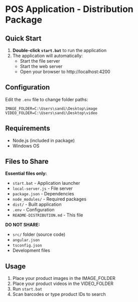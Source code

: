 # POS Application - Distribution Package

## Quick Start

1. **Double-click `start.bat`** to run the application
2. The application will automatically:
   - Start the file server
   - Start the web server
   - Open your browser to http://localhost:4200

## Configuration

Edit the `.env` file to change folder paths:
```
IMAGE_FOLDER=C:\Users\sandi\Desktop\image
VIDEO_FOLDER=C:\Users\sandi\Desktop\video
```

## Requirements

- Node.js (included in package)
- Windows OS

## Files to Share

**Essential files only:**
- `start.bat` - Application launcher
- `local-server.js` - File server
- `package.json` - Dependencies
- `node_modules/` - Required packages
- `dist/` - Built application
- `.env` - Configuration
- `README-DISTRIBUTION.md` - This file

**DO NOT SHARE:**
- `src/` folder (source code)
- `angular.json`
- `tsconfig.json`
- Development files

## Usage

1. Place your product images in the IMAGE_FOLDER
2. Place your product videos in the VIDEO_FOLDER
3. Run `start.bat`
4. Scan barcodes or type product IDs to search